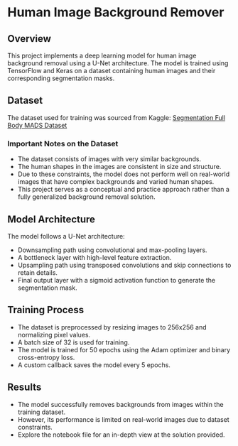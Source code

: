 # Human Image Background Remover

## Overview

This project implements a deep learning model for human image background removal using a U-Net architecture. The model is trained using TensorFlow and Keras on a dataset containing human images and their corresponding segmentation masks.

## Dataset

The dataset used for training was sourced from Kaggle:
[Segmentation Full Body MADS Dataset](https://www.kaggle.com/datasets/tapakah68/segmentation-full-body-mads-dataset)

### Important Notes on the Dataset

- The dataset consists of images with very similar backgrounds.
- The human shapes in the images are consistent in size and structure.
- Due to these constraints, the model does not perform well on real-world images that have complex backgrounds and varied human shapes.
- This project serves as a conceptual and practice approach rather than a fully generalized background removal solution. 

## Model Architecture

The model follows a U-Net architecture:

- Downsampling path using convolutional and max-pooling layers.
- A bottleneck layer with high-level feature extraction.
- Upsampling path using transposed convolutions and skip connections to retain details.
- Final output layer with a sigmoid activation function to generate the segmentation mask.

## Training Process

- The dataset is preprocessed by resizing images to 256x256 and normalizing pixel values.
- A batch size of 32 is used for training.
- The model is trained for 50 epochs using the Adam optimizer and binary cross-entropy loss.
- A custom callback saves the model every 5 epochs.


## Results

- The model successfully removes backgrounds from images within the training dataset.
- However, its performance is limited on real-world images due to dataset constraints.
- Explore the notebook file for an in-depth view at the solution provided.

